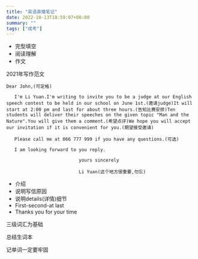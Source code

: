 ```yaml
---
title: "英语直播笔记"
date: 2022-10-13T18:59:07+08:00
summary: ""
tags: ["成考"]
---
```






- 完型填空
- 阅读理解
- 作文

2021年写作范文

```
Dear John,(可定格)

​	I'm Li Yuan.I'm writing to invite you to be a judge at our English speech contest to be held in our school on June 1st.(邀请judge)It will start at 2:00 pm and last for about three hours.(告知比赛安排)Ten students will deliver their speeches on the given topic "Man and the Nature".You will give them a comment.(希望点评)We hope you will accept our invitation if it is convenient for you.(期望接受邀请)

​	Please call me at 066 777 999 if you have any questions.(可选)

​	I am looking forward to you reply.

​							yours sincerely

​							Li Yuan(这个地方很重要,勿忘)
```



- 介绍
- 说明写信原因
- 说明details(详情)细节
- First-second-at last
- Thanks you for your time



三级词汇为基础

总结生词本

记单词一定要牢固

